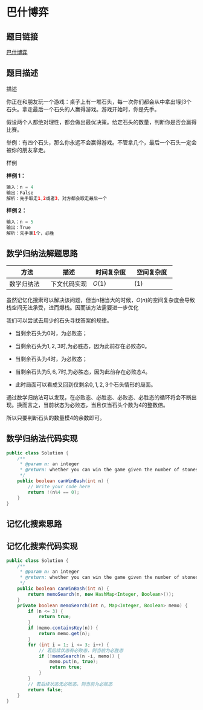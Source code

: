 
#  巴什博弈

## 题目链接

[巴什博弈](https://www.lintcode.com/problem/1300/)

## 题目描述

描述

你正在和朋友玩一个游戏：桌子上有一堆石头，每一次你们都会从中拿出1到3个石头。拿走最后一个石头的人赢得游戏。游戏开始时，你是先手。

假设两个人都绝对理性，都会做出最优决策。给定石头的数量，判断你是否会赢得比赛。

举例：有四个石头，那么你永远不会赢得游戏。不管拿几个，最后一个石头一定会被你的朋友拿走。

样例

**样例 1：**

```java
输入：n = 4 
输出：False
解析：先手取走1,2或者3，对方都会取走最后一个
```

**样例 2：**

```java
输入：n = 5 
输出：True
解析：先手拿1个，必胜
```

## 数学归纳法解题思路

| <div style="width:70pt">方法</div>  |描述 |<div style="width:70pt">时间复杂度</div> |<div style="width:70pt">空间复杂度</div>|
|---|---|---|---|
| 数学归纳法 | 下文代码实现  | $O(1)$|$(1)$|

虽然记忆化搜索可以解决该问题，但当n相当大的时候，$O(n)$的空间复杂度会导致栈空间无法承受，进而爆栈。因而该方法需要进一步优化

我们可以尝试去用少的石头寻找答案的规律。

- 当剩余石头为$0$时，为必败态；

- 当剩余石头为$1 ,2, 3$时,为必胜态，因为此前存在必败态0。

- 当剩余石头为$4$时，为必败态；

- 当剩余石头为$5,6,7$时,为必胜态，因为此前存在必败态$4$。
- 此时局面可以看成又回到仅剩余$0,1,2,3$个石头情形的局面。

通过数学归纳法可以发现，在必败态、必胜态、必败态、必胜态的循环将会不断出现。换而言之，当前状态为必败态，当且仅当石头个数为4的整数倍。

所以只要判断石头的数量模4的余数即可。

## 数学归纳法代码实现

```java
public class Solution {
    /**
     * @param n: an integer
     * @return: whether you can win the game given the number of stones in the heap
     */
    public boolean canWinBash(int n) {
        // Write your code here
        return !(n%4 == 0);
    }
}
```





## 记忆化搜索思路





## 记忆化搜索代码实现

```java
public class Solution {
    /**
     * @param n: an integer
     * @return: whether you can win the game given the number of stones in the heap
     */
    public boolean canWinBash(int n) {
        return memoSearch(n, new HashMap<Integer, Boolean>());
    }
    private boolean memoSearch(int n, Map<Integer, Boolean> memo) {
        if (n <= 3) {
            return true;
        }
        if (memo.containsKey(n)) {
            return memo.get(n);
        }
        for (int i = 1; i <= 3; i++) {
            // 若后续状态有必败态，则当前为必胜态
            if (!memoSearch(n -i, memo)) {
                memo.put(n, true);
                return true;
            }
        }
        // 若后续状态无必败态，则当前为必败态
        return false;
    }
}
```

